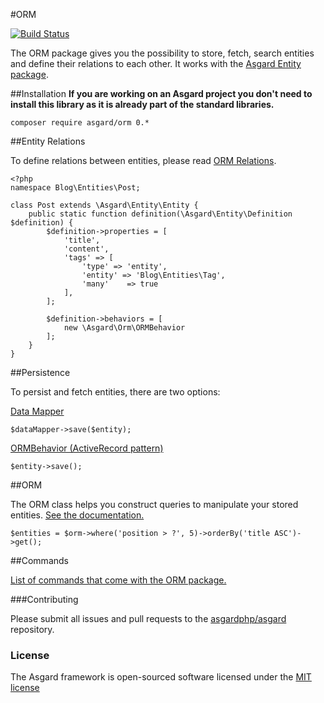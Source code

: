 #ORM

[![Build Status](https://travis-ci.org/asgardphp/orm.svg?branch=master)](https://travis-ci.org/asgardphp/orm)

The ORM package gives you the possibility to store, fetch, search entities and define their relations to each other. It works with the [Asgard Entity package](http://github.com/asgardphp/entity).

##Installation
**If you are working on an Asgard project you don't need to install this library as it is already part of the standard libraries.**

	composer require asgard/orm 0.*

##Entity Relations

To define relations between entities, please read [ORM Relations](docs/orm-relations).

	<?php
	namespace Blog\Entities\Post;

	class Post extends \Asgard\Entity\Entity {
		public static function definition(\Asgard\Entity\Definition $definition) {
			$definition->properties = [
				'title',
				'content',
				'tags' => [
					'type' => 'entity',
					'entity' => 'Blog\Entities\Tag',
					'many'    => true
				],
			];

			$definition->behaviors = [
				new \Asgard\Orm\ORMBehavior
			];
		}
	}

##Persistence

To persist and fetch entities, there are two options:

[Data Mapper](docs/datamapper)

	$dataMapper->save($entity);

[ORMBehavior (ActiveRecord pattern)](docs/ormbehavior)

	$entity->save();

##ORM

The ORM class helps you construct queries to manipulate your stored entities. [See the documentation.](docs/orm-orm)

	$entities = $orm->where('position > ?', 5)->orderBy('title ASC')->get();

##Commands

[List of commands that come with the ORM package.](docs/orm-commands)

###Contributing

Please submit all issues and pull requests to the [asgardphp/asgard](http://github.com/asgardphp/asgard) repository.

### License

The Asgard framework is open-sourced software licensed under the [MIT license](http://opensource.org/licenses/MIT)